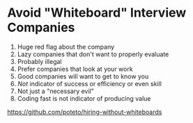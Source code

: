 # Avoid "Whiteboard" Interview Companies

1. Huge red flag about the company
2. Lazy companies that don't want to properly evaluate
3. Probably illegal
4. Prefer companies that look at your work
5. Good companies will want to get to know you
6. *Not* indicator of success or efficiency or even skill
7. Not just a "necessary evil"
8. Coding fast is not indicator of producing value

<https://github.com/poteto/hiring-without-whiteboards>


